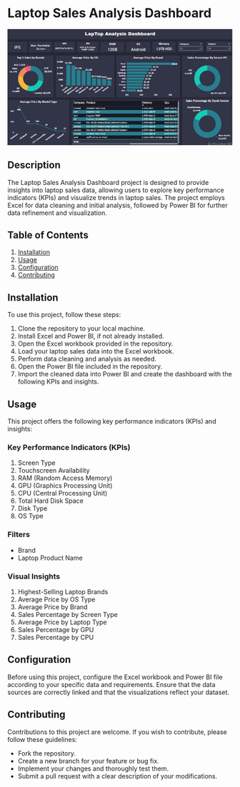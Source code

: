 
# Laptop Sales Analysis Dashboard
![Alt Text](https://github.com/AhmedNasser02/Laptop-Analysis-Dashboard-using-Pwoer-bi/blob/main/LapTop.PNG)
## Description
The Laptop Sales Analysis Dashboard project is designed to provide insights into laptop sales data, allowing users to explore key performance indicators (KPIs) and visualize trends in laptop sales. The project employs Excel for data cleaning and initial analysis, followed by Power BI for further data refinement and visualization.

## Table of Contents
1. [Installation](#installation)
2. [Usage](#usage)
3. [Configuration](#configuration)
4. [Contributing](#contributing)

## Installation
To use this project, follow these steps:

1. Clone the repository to your local machine.
2. Install Excel and Power BI, if not already installed.
3. Open the Excel workbook provided in the repository.
4. Load your laptop sales data into the Excel workbook.
5. Perform data cleaning and analysis as needed.
6. Open the Power BI file included in the repository.
7. Import the cleaned data into Power BI and create the dashboard with the following KPIs and insights.

## Usage
This project offers the following key performance indicators (KPIs) and insights:

### Key Performance Indicators (KPIs)
1. Screen Type
2. Touchscreen Availability
3. RAM (Random Access Memory)
4. GPU (Graphics Processing Unit)
5. CPU (Central Processing Unit)
6. Total Hard Disk Space
7. Disk Type
8. OS Type

### Filters
- Brand
- Laptop Product Name

### Visual Insights
1. Highest-Selling Laptop Brands
2. Average Price by OS Type
3. Average Price by Brand
4. Sales Percentage by Screen Type
5. Average Price by Laptop Type
6. Sales Percentage by GPU
7. Sales Percentage by CPU

## Configuration
Before using this project, configure the Excel workbook and Power BI file according to your specific data and requirements. Ensure that the data sources are correctly linked and that the visualizations reflect your dataset.

## Contributing
Contributions to this project are welcome. If you wish to contribute, please follow these guidelines:
- Fork the repository.
- Create a new branch for your feature or bug fix.
- Implement your changes and thoroughly test them.
- Submit a pull request with a clear description of your modifications.
